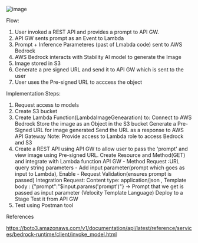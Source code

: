 

![image](https://github.com/user-attachments/assets/7dabafec-a908-4c95-b2f7-c11f52de9afb)

Flow:
1. User invoked a REST API and provides a prompt to API GW.
2. API GW sents prompt as an Event to Lambda
3. Prompt + Inference Parameteres (past of Lmabda code) sent to AWS Bedrock
4. AWS Bedrock interacts with Stability AI model to generate the Image
5. Image stored in S3
6. Generate a pre signed URL and send it to API GW which is sent to the user
7. User uses the Pre-signed URL to acccess the object

Implementation Steps:

1. Request access to models
2. Create S3 bucket
3. Create Lambda Function(LambdaImageGenearation) to:
   Connect to AWS Bedrock
   Store the image as an Object in the S3 bucket
   Generate a Pre-Signed URL for image generated
   Send the URL as a response to AWS API Gateway
   Note: Provide access to Lambda role to access Bedrock and S3
5. Create a REST API using API GW to allow user to pass the 'prompt' and view image using Pre-signed URL.
   Create Resource and Method(GET) and integrate with Lambda function
   API GW - Method Request :URL query string parameters - Add input parameter(prompt which goes as input to Lambda), Enable - Request Validation(ensures prompt is passed)
            Integration Request: Content type: application/json , Template body : {"prompt":"$input.params('prompt')"} -> Prompt that we get is passed as input parameter (Velocity Template Language)
   Deploy to a Stage
   Test it from API GW
7. Test using Postman tool


References

https://boto3.amazonaws.com/v1/documentation/api/latest/reference/services/bedrock-runtime/client/invoke_model.html
